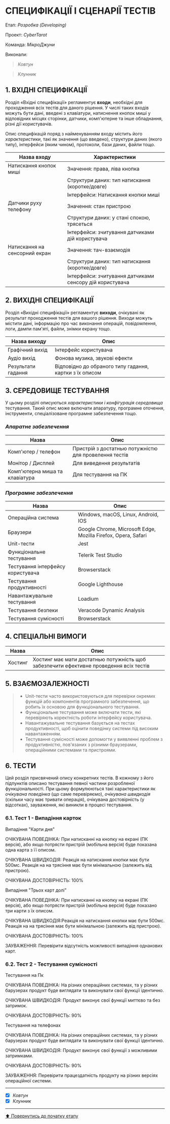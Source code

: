 # СПЕЦИФІКАЦІЇ І СЦЕНАРІЇ ТЕСТІВ

Етап: *Розробка (Developing)*

Проект: *CyberTarot*

Команда: *МікроДжуни*

Виконали:
>*Ковтун*

>*Клунник*



## **1. ВХІДНІ СПЕЦИФІКАЦІЇ**

Розділ «Вхідні специфікації» регламентує **входи**, необхідні для проходження всіх тестів для даного рішення. У числі таких входів можуть бути дані, введені з клавіатури, натиснення кнопок миші у відповідних місцях сторінки, датчики, комп'ютерне та інше обладнання, різні дії користувачів. 

Опис специфікацій поряд з найменуванням входу містить його *характеристики*, такі як значення (що введено), структури даних (якого типу), інтерфейси (яким чином), протоколи, бази даних, файли тощо.

Назва входу | Характеристики |
-----------|----------|
Натискання кнопок миші |Значення: права, ліва кнопка |
|                      |Структури даних: тип натискання (коротке/довге) |
|                      |Інтерфейси: Натискання кнопки миші |
Датчики руху телефону |Значення: стан пристрою |
|                |Структури даних: у стані спокою, трясеться |
|                |Інтерфейси: зчитування датчиками дій користувача |
Натискання на сенсорний екран |Значення: тач-взаємодія |
|                     |Структури даних: тип натискання (коротке/довге) |
|                     |Інтерфейси: зчитування датчиками сенсору дій користувача |

## **2. ВИХІДНІ СПЕЦИФІКАЦІЇ**

Розділ «Вихідні специфікації» регламентує **виходи**, очікувані як результат проходження тестів для вашого рішення. Виходи можуть містити дані, інформацію про час виконання операцій, повідомлення, логи, дампи пам'яті, файли, знімки екрану тощо. 

Назва виходу | Опис |
-----------|----------|
Графічний вихід |Інтерфейс користувача|
Аудіо вихід |Фонова музика, звукові ефекти |
Результати гадання |Відповідно до обраного типу гадання, картки з їх описом |


## **3. СЕРЕДОВИЩЕ ТЕСТУВАННЯ**

У цьому розділі описуються *характеристики і конфігурація середовища* тестування. Такий опис може включати апаратуру, програмне оточення, інструменти, спеціалізоване програмне забезпечення тощо.

### *Апаратне забезпечення*
Назва | Опис |
-----------|----------|
Комп'ютер / телефон|Пристрій з достатнью потужністю для провелення тестів |
Монітор / Дисплей|Для виведення результатів |
Комп'ютерна миша та клавіатура|Для тестування на ПК|

### *Програмне забезпечення*
Назва | Опис |
-----------|----------|
Операційна система| Windows, macOS, Linux, Android, IOS|
Браузери|Google Chrome, Microsoft Edge, Mozilla Firefox, Opera, Safari|
Unit-тести| Jest|
Функціональне тестування| Telerik Test Studio|
Тестування інтерфейсу користувача| Browserstack|
Тестування продуктивності| Google Lighthouse|
Навантажувальне тестування| Loadium|
Тестування безпеки| Veracode Dynamic Analysis|
Тестування сумісності| Browserstack|


## **4. СПЕЦІАЛЬНІ ВИМОГИ**

Назва | Опис |
-----------|----------|
Хостинг | Хостинг має мати достатнью потужність щоб забезпечити ефективне проведення всіх тестів |

## **5. ВЗАЄМОЗАЛЕЖНОСТІ**

> - Unit-тести часто використовуються для перевірки окремих функцій або компонентів програмного забезпечення, що робить їх основою для функціонального тестування.
> - Функціональне тестування може включати тести, які перевіряють коректність роботи інтерфейсу користувача.
> - Навантажувальне тестування базується на тестах продуктивності, щоб оцінити поведінку системи під високим навантаженням.
> - Тестування сумісності може допомогти у виявленні проблем з продуктивністю, пов'язаних з різними браузерами, операційними системами та пристроями.

## **6. ТЕСТИ**
Цей розділ присвячений опису конкретних тестів. В кожному з його підпунктів описано тестування певної частини розробленої функціональності. При цьому формулюються такі характеристики як *очікувана поведінка* (що саме перевіряємо), *очікувана швидкодія* (скільки часу має тривати операція), очікувана достовірність (у відсотках), зауваження, які виникли в процесі тестування.

### 6.1. Тест 1 - Випадіння карток

Випадіння "Карти дня"

ОЧІКУВАНА ПОВЕДІНКА: При натисканні на кнопку на екрані (ПК версія), або якщо потрясти пристрій (мобільна версія) буде показана одна карта з її описом.

ОЧІКУВАНА ШВИДКОДІЯ: Реакція на натискання кнопки має бути 500мс. Реакція на на трясіння має бути мінімальною (залежить від пристрою).

ОЧІКУВАНА ДОСТОВІРНІСТЬ: 100%

Випадіння "Трьох карт долі"

ОЧІКУВАНА ПОВЕДІНКА: При натисканні на кнопку на екрані (ПК версія), або якщо потрясти пристрій (мобільна версія) буде показано три карти з їх описом.

ОЧІКУВАНА ШВИДКОДІЯ:Реакція на натискання кнопки має бути 500мс. Реакція на на трясіння має бути мінімальною (залежить від пристрою).

ОЧІКУВАНА ДОСТОВІРНІСТЬ: 100%

ЗАУВАЖЕННЯ: Перевірити відсутність можливості випадіння однакових карт.

### 6.2. Тест 2 - Тестування сумісності

Тестування на Пк

ОЧІКУВАНА ПОВЕДІНКА: На різних операційних системах, та у різних барузерах продукт буде виглядати та виконувати свої функції ідентично.

ОЧІКУВАНА ШВИДКОДІЯ: Продукт виконує свої функції миттєво та без затримок.  

ОЧІКУВАНА ДОСТОВІРНІСТЬ: 90%

Тестування на телефонах

ОЧІКУВАНА ПОВЕДІНКА: На різних операційних системах, та у різних барузерах продукт буде виглядати та виконувати свої функції ідентично.

ОЧІКУВАНА ШВИДКОДІЯ: Продукт виконує свої функції з можливими затримками.

ОЧІКУВАНА ДОСТОВІРНІСТЬ: 90%

ЗАУВАЖЕННЯ: Перевірити працездатність продукту на різних версіях операційної системи.

---

- [x] *Ковтун*
- [x] *Клунник*

---
[:arrow_up: Повернутись до початку етапу](/docs/3.Developing/README.md)

